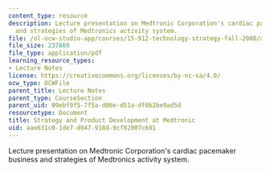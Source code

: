 ```yaml
---
content_type: resource
description: Lecture presentation on Medtronic Corporation's cardiac pacemaker business
  and strategies of Medtronics activity system.
file: /ol-ocw-studio-app/courses/15-912-technology-strategy-fall-2008/aae631c01de7d047918d0cf82007c601_lec_17.pdf
file_size: 237869
file_type: application/pdf
learning_resource_types:
- Lecture Notes
license: https://creativecommons.org/licenses/by-nc-sa/4.0/
ocw_type: OCWFile
parent_title: Lecture Notes
parent_type: CourseSection
parent_uid: 09ebf9f5-7f5a-d06e-d51a-df0b2be9ad5d
resourcetype: Document
title: Strategy and Product Development at Medtronic
uid: aae631c0-1de7-d047-918d-0cf82007c601
---
```

Lecture presentation on Medtronic Corporation's cardiac pacemaker business and strategies of Medtronics activity system.